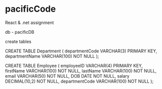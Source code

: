 # pacificCode
React &amp; .net assignment

db - pacificDB

create tables

CREATE TABLE Department (
    departmentCode VARCHAR(3) PRIMARY KEY,
    departmentName VARCHAR(100) NOT NULL
);

CREATE TABLE Employee (
	employeeID VARCHAR(4) PRIMARY KEY,
	firstName VARCHAR(100) NOT NULL,
	lastName VARCHAR(100) NOT NULL,
	email VARCHAR(50) NOT NULL,
	DOB DATE NOT NULL,
	salary DECIMAL(10,2) NOT NULL,
	departmentCode VARCHAR(100) NOT NULL
);


